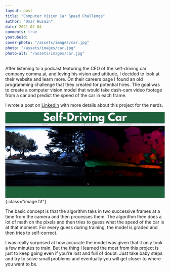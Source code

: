 ```yaml
---
layout: post
title: "Computer Vision Car Speed Challenge"
author: "Omar Husain"
date: 2021-02-04
comments: true
youtubeId: 
cover-photo: "/assets/images/car.jpg"
photo: "/assets/images/car.jpg"
photo-alt: "/assets/images/car.jpg"
---
```


After listening to a podcast featuring the CEO of the self-driving car company comma.ai, and loving his vision and attitude, I decided to look at their website and learn more. On their careers page I found an old programming challenge that they created for potential hires. The goal was to create a computer vision model that would take dash-cam video footage from a car and predict the speed of the car in each frame.

I wrote a post on <a href="https://www.linkedin.com/pulse/computer-vision-speed-challenge-omar-husain/?trackingId=R9XWgUxrwAUH9Ov6fqyMEg%3D%3D">LinkedIn</a> with more details about this project for the nerds.

<!-- Animation Goes Here -->
![Animation](/assets/images/car.gif){:class="image fit"}

The basic concept is that the algorithm taks in two successive frames at a time from the camera and then processes them. The algorithm then does a lot of math on the pixels and then tries to guess what the speed of the car is at that moment. For every guess during training, the model is graded and then tries to self-correct.

I was really surprised at how accurate the model was given that it only took a few minutes to train. But the thing I learned the most from this project is just to keep going even if you're lost and full of doubt. Just take baby steps and try to solve small problems and eventually you will get closer to where you want to be.
